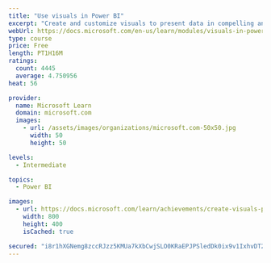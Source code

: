 ```yaml
---
title: "Use visuals in Power BI"
excerpt: "Create and customize visuals to present data in compelling and insightful ways."
webUrl: https://docs.microsoft.com/en-us/learn/modules/visuals-in-power-bi/
type: course
price: Free
length: PT1H16M
ratings:
  count: 4445
  average: 4.750956
heat: 56

provider:
  name: Microsoft Learn
  domain: microsoft.com
  images:
    - url: /assets/images/organizations/microsoft.com-50x50.jpg
      width: 50
      height: 50

levels:
  - Intermediate

topics:
  - Power BI

images:
  - url: https://docs.microsoft.com/learn/achievements/create-visuals-power-bi-desktop-social.png
    width: 800
    height: 400
    isCached: true

secured: "i8r1hXGNemg8zccRJzz5KMUa7kXbCwjSLO0KRaEPJPSledDk0ix9v1IxhvDT2LwPYgEfHA5OseB2S1xpKeeJTcH75SrdF3Lh9h81tXChaLTA6oDFxxTm+4Ug/ThxtoZdfjKW1OFLo0DA3b6sslmq3UoWV//Ax0Zyyeu8QErQZZDs32Yrozy35YqxeGpC0B0WvGNT1cseoO3KCrA2GXJDaobMk4E3zlhnA9BhrWAna6Ja3heN73o7ZF0gWmcFSZV3222gHBoP+hn81kJelD+DYOleSFzk1F2VjQkuDDeIAb4bjIh6kkUIlPanpVqn+48aRAkgHkNebtW7wIO54AZqcPK4ljDOxWl4bO9n0t178AjU0kTwgXen4RnLZDGX8teFiAAlw7MwoO4fu+esmxAKriOgdZ81J7SwSP7dpC8GLB8=;zguKTrX7F9Wlq2kFNOxXIw=="
---
```


